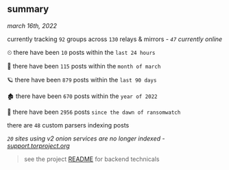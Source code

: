 
## summary
_march 16th, 2022_

currently tracking `92` groups across `130` relays & mirrors - _`47` currently online_

⏲ there have been `10` posts within the `last 24 hours`

🦈 there have been `115` posts within the `month of march`

🪐 there have been `879` posts within the `last 90 days`

🏚 there have been `670` posts within the `year of 2022`

🦕 there have been `2956` posts `since the dawn of ransomwatch`

there are `48` custom parsers indexing posts

_`20` sites using v2 onion services are no longer indexed - [support.torproject.org](https://support.torproject.org/onionservices/v2-deprecation/)_

> see the project [README](https://github.com/thetanz/ransomwatch#ransomwatch--) for backend technicals
